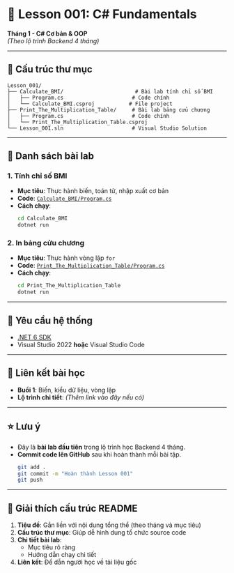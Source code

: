 # 📌 Lesson 001: C# Fundamentals  
**Tháng 1 - C# Cơ bản & OOP**  
*(Theo lộ trình Backend 4 tháng)*

---

## 📂 Cấu trúc thư mục

```
Lesson_001/
├── Calculate_BMI/                       # Bài lab tính chỉ số BMI
│   ├── Program.cs                      # Code chính
│   └── Calculate_BMI.csproj           # File project
├── Print_The_Multiplication_Table/     # Bài lab bảng cửu chương
│   ├── Program.cs                      # Code chính
│   └── Print_The_Multiplication_Table.csproj
└── Lesson_001.sln                      # Visual Studio Solution
```

---

## 🧪 Danh sách bài lab

### 1. Tính chỉ số BMI
- **Mục tiêu**: Thực hành biến, toán tử, nhập xuất cơ bản
- **Code**: [`Calculate_BMI/Program.cs`](Calculate_BMI/Program.cs)
- **Cách chạy**:
  ```bash
  cd Calculate_BMI
  dotnet run
  ```

### 2. In bảng cửu chương
- **Mục tiêu**: Thực hành vòng lặp `for`
- **Code**: [`Print_The_Multiplication_Table/Program.cs`](Print_The_Multiplication_Table/Program.cs)
- **Cách chạy**:
  ```bash
  cd Print_The_Multiplication_Table
  dotnet run
  ```

---

## 📝 Yêu cầu hệ thống

- [.NET 6 SDK](https://dotnet.microsoft.com/en-us/download/dotnet/6.0)
- Visual Studio 2022 **hoặc** Visual Studio Code

---

## 🔗 Liên kết bài học

- **Buổi 1**: Biến, kiểu dữ liệu, vòng lặp  
- **Lộ trình chi tiết**: *(Thêm link vào đây nếu có)*

---

## ⭐ Lưu ý

- Đây là **bài lab đầu tiên** trong lộ trình học Backend 4 tháng.
- **Commit code lên GitHub** sau khi hoàn thành mỗi bài tập.
  ```bash
  git add .
  git commit -m "Hoàn thành Lesson 001"
  git push
  ```

---

## 🧾 Giải thích cấu trúc README

1. **Tiêu đề**: Gắn liền với nội dung tổng thể (theo tháng và mục tiêu)
2. **Cấu trúc thư mục**: Giúp dễ hình dung tổ chức source code
3. **Chi tiết bài lab**:
   - Mục tiêu rõ ràng
   - Hướng dẫn chạy chi tiết
4. **Liên kết**: Để dẫn người học về tài liệu gốc
